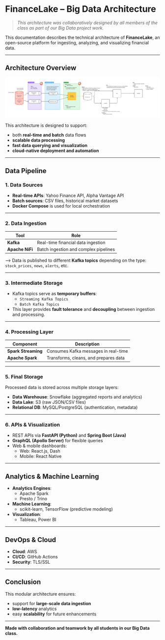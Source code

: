 #  FinanceLake – Big Data Architecture

> *This architecture was collaboratively designed by all members of the class as part of our Big Data project work.*

This documentation describes the technical architecture of **FinanceLake**, an open-source platform for ingesting, analyzing, and visualizing financial data.

---

##  Architecture Overview

![Architecture Diagram](./architecture-diagram.png)

This architecture is designed to support:
- both **real-time and batch** data flows
- **scalable data processing**
- **fast data querying and visualization**
- **cloud-native deployment and automation**

---

##  Data Pipeline

###  1. **Data Sources**
- **Real-time APIs**: Yahoo Finance API, Alpha Vantage API
- **Batch sources**: CSV files, historical market datasets
- **Docker Compose** is used for local orchestration

---

###  2. **Data Ingestion**

| Tool        | Role                                  |
|-------------|----------------------------------------|
| **Kafka**   | Real-time financial data ingestion     |
| **Apache NiFi** | Batch ingestion and complex pipelines |

--> Data is published to different **Kafka topics** depending on the type: `stock_prices`, `news`, `alerts`, etc.

---

###  3. **Intermediate Storage**
- Kafka topics serve as **temporary buffers**:
  - `Streaming Kafka Topics`
  - `Batch Kafka Topics`
- This layer provides **fault tolerance** and **decoupling** between ingestion and processing.

---

###  4. **Processing Layer**

| Component          | Description                               |
|--------------------|-------------------------------------------|
| **Spark Streaming** | Consumes Kafka messages in real-time     |
| **Apache Spark**    | Transforms, cleans, and prepares data    |

---

###  5. **Final Storage**

Processed data is stored across multiple storage layers:

-  **Data Warehouse**: Snowflake (aggregated reports and analytics)
-  **Data Lake**: S3 (raw JSON/CSV files)
-  **Relational DB**: MySQL/PostgreSQL (authentication, metadata)

---

###  6. **APIs & Visualization**

- REST APIs via **FastAPI (Python)** and **Spring Boot (Java)**
- **GraphQL (Apollo Server)** for flexible queries
- Web & mobile dashboards:
  - Web: React.js, Dash
  - Mobile: React Native

---

##  Analytics & Machine Learning

- **Analytics Engines**:
  - Apache Spark
  - Presto / Trino
- **Machine Learning**:
  - scikit-learn, TensorFlow (predictive modeling)
- **Visualization**:
  - Tableau, Power BI

---

##  DevOps & Cloud

- **Cloud**: AWS
- **CI/CD**: GitHub Actions
- **Security**: TLS/SSL

---

##  Conclusion

This modular architecture ensures:
- support for **large-scale data ingestion**
- **low-latency** analytics
- easy **scalability** for future enhancements

---

**Made with collaboration and teamwork by all students in our Big Data class.**
